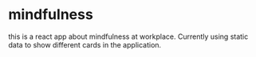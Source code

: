 # mindfulness
this is a react app about mindfulness at workplace. Currently using static data to show different cards in the application.
